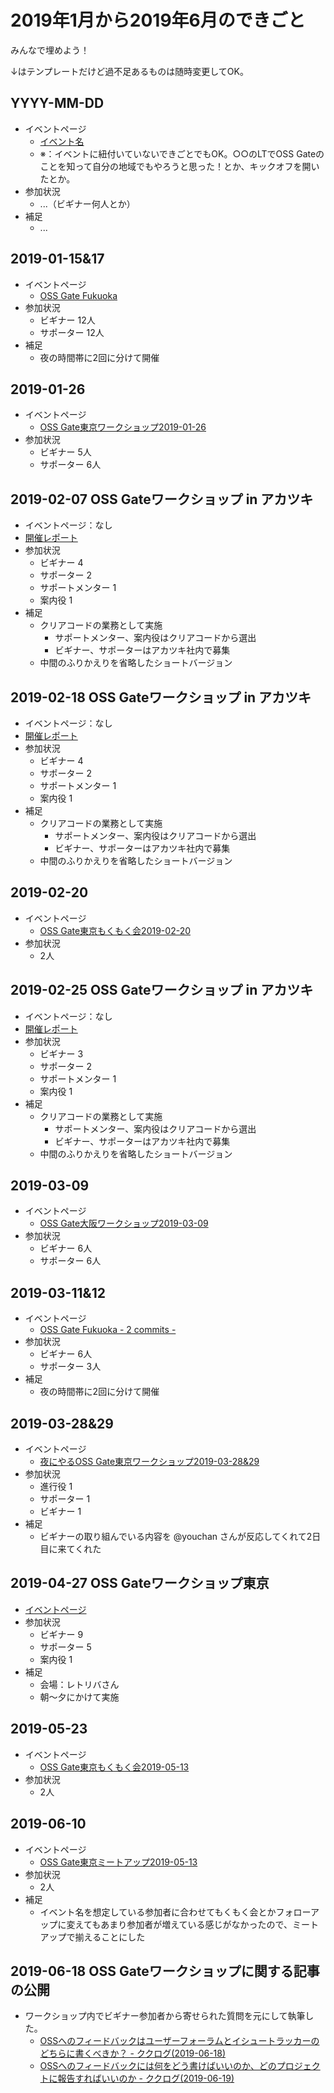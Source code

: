 # 2019年1月から2019年6月のできごと

みんなで埋めよう！

↓はテンプレートだけど過不足あるものは随時変更してOK。

## YYYY-MM-DD

* イベントページ
  * [イベント名](https://oss-gate.doorkeeper.jp/events/EVENT_ID)
  * ※：イベントに紐付いていないできごとでもOK。○○のLTでOSS Gateのことを知って自分の地域でもやろうと思った！とか、キックオフを開いたとか。
* 参加状況
  * ...（ビギナー何人とか）
* 補足
  * ...

## 2019-01-15&17

* イベントページ
  * [OSS Gate Fukuoka](https://oss-gate-fukuoka.connpass.com/event/111602/)
* 参加状況
  * ビギナー 12人
  * サポーター 12人
* 補足
  * 夜の時間帯に2回に分けて開催

## 2019-01-26

* イベントページ
  * [OSS Gate東京ワークショップ2019-01-26](https://oss-gate.doorkeeper.jp/events/84571)
* 参加状況
  * ビギナー 5人
  * サポーター 6人

## 2019-02-07 OSS Gateワークショップ in アカツキ

* イベントページ：なし
* [開催レポート](https://www.clear-code.com/blog/2019/5/29.html)
* 参加状況
  * ビギナー 4
  * サポーター 2
  * サポートメンター 1
  * 案内役 1
* 補足
  * クリアコードの業務として実施
    * サポートメンター、案内役はクリアコードから選出
    * ビギナー、サポーターはアカツキ社内で募集
  * 中間のふりかえりを省略したショートバージョン

## 2019-02-18 OSS Gateワークショップ in アカツキ
* イベントページ：なし
* [開催レポート](https://www.clear-code.com/blog/2019/5/29.html)
* 参加状況
  * ビギナー 4
  * サポーター 2
  * サポートメンター 1
  * 案内役 1
* 補足
  * クリアコードの業務として実施
    * サポートメンター、案内役はクリアコードから選出
    * ビギナー、サポーターはアカツキ社内で募集
  * 中間のふりかえりを省略したショートバージョン

## 2019-02-20

* イベントページ
  * [OSS Gate東京もくもく会2019-02-20](https://github.com/oss-gate/workshop/issues/1110)
* 参加状況
  * 2人

## 2019-02-25 OSS Gateワークショップ in アカツキ
* イベントページ：なし
* [開催レポート](https://www.clear-code.com/blog/2019/5/29.html)
* 参加状況
  * ビギナー 3
  * サポーター 2
  * サポートメンター 1
  * 案内役 1
* 補足
  * クリアコードの業務として実施
    * サポートメンター、案内役はクリアコードから選出
    * ビギナー、サポーターはアカツキ社内で募集
  * 中間のふりかえりを省略したショートバージョン

## 2019-03-09

* イベントページ
  * [OSS Gate大阪ワークショップ2019-03-09](https://oss-gate.doorkeeper.jp/events/86154/)
* 参加状況
  * ビギナー 6人
  * サポーター 6人


## 2019-03-11&12

* イベントページ
  * [OSS Gate Fukuoka - 2 commits -](https://oss-gate-fukuoka.connpass.com/event/121702/)
* 参加状況
  * ビギナー 6人
  * サポーター 3人
* 補足
  * 夜の時間帯に2回に分けて開催

## 2019-03-28&29

* イベントページ
  * [夜にやるOSS Gate東京ワークショップ2019-03-28&29](https://oss-gate.doorkeeper.jp/events/88180)
* 参加状況
  * 進行役 1
  * サポーター 1
  * ビギナー 1
* 補足
  * ビギナーの取り組んでいる内容を @youchan さんが反応してくれて2日目に来てくれた


## 2019-04-27 OSS Gateワークショップ東京
* [イベントページ](https://oss-gate.doorkeeper.jp/events/86158)
* 参加状況
  * ビギナー 9
  * サポーター 5
  * 案内役 1
* 補足
  * 会場：レトリバさん
  * 朝～夕にかけて実施

## 2019-05-23

* イベントページ
  * [OSS Gate東京もくもく会2019-05-13](https://github.com/oss-gate/workshop/issues/1210)
* 参加状況
  * 2人

## 2019-06-10

* イベントページ
  * [OSS Gate東京ミートアップ2019-05-13](https://github.com/oss-gate/workshop/issues/1211)
* 参加状況
  * 2人
* 補足
  * イベント名を想定している参加者に合わせてもくもく会とかフォローアップに変えてもあまり参加者が増えている感じがなかったので、ミートアップで揃えることにした

## 2019-06-18 OSS Gateワークショップに関する記事の公開

* ワークショップ内でビギナー参加者から寄せられた質問を元にして執筆した。
  * [OSSへのフィードバックはユーザーフォーラムとイシュートラッカーのどちらに書くべきか？ - ククログ(2019-06-18)](https://www.clear-code.com/blog/2019/6/18.html)
  * [OSSへのフィードバックには何をどう書けばいいのか、どのプロジェクトに報告すればいいのか - ククログ(2019-06-19)](https://www.clear-code.com/blog/2019/6/19.html)
